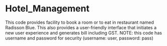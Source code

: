 # Hotel_Management
This code provides facility to book a room or to eat in restaurant named Radisson Blue. This also provides a user-friendly interface that initiates a new user experience and generates bill including GST.  NOTE: this code has username and password for security (username: user, password: pass)
